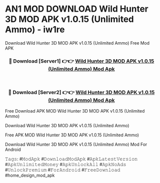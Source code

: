 # AN1 MOD DOWNLOAD Wild Hunter 3D MOD APK v1.0.15 (Unlimited Ammo) - iw1re
Download Wild Hunter 3D MOD APK v1.0.15 (Unlimited Ammo) Free Mod APK

<div align="center">
<h3>🔴 Download [Server1] 👉👉 <a href="https://apk-comot.site?title=Wild_Hunter_3D_MOD_APK_v1.0.15_(Unlimited_Ammo)">Wild Hunter 3D MOD APK v1.0.15 (Unlimited Ammo) Mod Apk</a></h3><br>

<h3>🔴 Download [Server2] 👉👉 <a href="https://apk-comot.site?title=Wild_Hunter_3D_MOD_APK_v1.0.15_(Unlimited_Ammo)">Wild Hunter 3D MOD APK v1.0.15 (Unlimited Ammo) Mod Apk</a></h3>
</div>


Free Download APK MOD Wild Hunter 3D MOD APK v1.0.15 (Unlimited Ammo)

Download Wild Hunter 3D MOD APK v1.0.15 (Unlimited Ammo) 

Free APK MOD Wild Hunter 3D MOD APK v1.0.15 (Unlimited Ammo) 

Download Wild Hunter 3D MOD APK v1.0.15 (Unlimited Ammo) Mod For Android

𝚃𝚊𝚐𝚜: #𝙼𝚘𝚍𝙰𝚙𝚔 #𝙳𝚘𝚠𝚗𝚕𝚘𝚊𝚍𝙼𝚘𝚍𝙰𝚙𝚔 #𝙰𝚙𝚔𝙻𝚊𝚝𝚎𝚜𝚝𝚅𝚎𝚛𝚜𝚒𝚘𝚗 #𝙰𝚙𝚔𝚄𝚗𝚕𝚒𝚖𝚒𝚝𝚎𝚍𝙼𝚘𝚗𝚎𝚢 #𝙰𝚙𝚔𝚄𝚗𝚕𝚘𝚌𝚔𝙰𝚕𝚕 #𝙰𝚙𝚔𝙽𝚘𝙰𝚍𝚜 #𝚄𝚗𝚕𝚘𝚌𝚔𝙿𝚛𝚎𝚖𝚒𝚞𝚖 #𝙵𝚘𝚛𝙰𝚗𝚍𝚛𝚘𝚒𝚍 #𝙵𝚛𝚎𝚎𝙳𝚘𝚠𝚗𝚕𝚘𝚊𝚍 #home_design_mod_apk